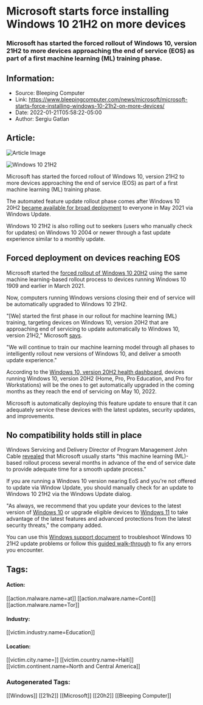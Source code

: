 # Microsoft starts force installing Windows 10 21H2 on more devices
### Microsoft has started the forced rollout of Windows 10, version 21H2 to more devices approaching the end of service (EOS) as part of a first machine learning (ML) training phase.

## Information:
+ Source: Bleeping Computer
+ Link: https://www.bleepingcomputer.com/news/microsoft/microsoft-starts-force-installing-windows-10-21h2-on-more-devices/
+ Date: 2022-01-21T05:58:22-05:00
+ Author: Sergiu Gatlan


## Article:
![Article Image](https://www.bleepstatic.com/content/hl-images/2021/04/17/windows-10-sapphire.jpg)

![Windows 10 21H2](https://www.bleepstatic.com/content/hl-images/2021/04/17/windows-10-sapphire.jpg)


Microsoft has started the forced rollout of Windows 10, version 21H2 to more devices approaching the end of service (EOS) as part of a first machine learning (ML) training phase.


The automated feature update rollout phase comes after Windows 10 20H2 [became available for broad deployment](https://www.bleepingcomputer.com/news/microsoft/windows-10-20h2-now-in-broad-deployment-available-to-everyone/) to everyone in May 2021 via Windows Update.


Windows 10 21H2 is also rolling out to seekers (users who manually check for updates) on Windows 10 2004 or newer through a fast update experience similar to a monthly update.


Forced deployment on devices reaching EOS
-----------------------------------------


Microsoft started the [forced rollout of Windows 10 20H2](https://www.bleepingcomputer.com/news/microsoft/microsoft-starts-force-installing-windows-10-20h2-on-more-devices/) using the same machine learning-based rollout process to devices running Windows 10 1909 and earlier in March 2021.


Now, computers running Windows versions closing their end of service will be automatically upgraded to Windows 10 21H2.


"[We] started the first phase in our rollout for machine learning (ML) training, targeting devices on Windows 10, version 20H2 that are approaching end of servicing to update automatically to Windows 10, version 21H2," Microsoft [says](https://docs.microsoft.com/en-us/windows/release-health/status-windows-10-21h2).


"We will continue to train our machine learning model through all phases to intelligently rollout new versions of Windows 10, and deliver a smooth update experience."


According to the [Windows 10, version 20H2 health dashboard](https://docs.microsoft.com/en-us/windows/release-health/status-windows-10-20h2), devices running Windows 10, version 20H2 (Home, Pro, Pro Education, and Pro for Workstations) will be the ones to get automatically upgraded in the coming months as they reach the end of servicing on May 10, 2022.


Microsoft is automatically deploying this feature update to ensure that it can adequately service these devices with the latest updates, security updates, and improvements.


No compatibility holds still in place
-------------------------------------


Windows Servicing and Delivery Director of Program Management John Cable [revealed](https://www.bleepingcomputer.com/news/microsoft/microsoft-releases-windows-10-version-1903-may-2019-update/) that Microsoft usually starts "this machine learning (ML)-based rollout process several months in advance of the end of service date to provide adequate time for a smooth update process."


If you are running a Windows 10 version nearing EoS and you're not offered to update via Window Update, you should manually check for an update to Windows 10 21H2 via the Windows Update dialog.


"As always, we recommend that you update your devices to the latest version of [Windows 10](https://blogs.windows.com/windowsexperience/?p=176473) or upgrade eligible devices to [Windows 11](https://blogs.windows.com/windowsexperience/2021/10/04/how-to-get-windows-11/) to take advantage of the latest features and advanced protections from the latest security threats," the company added.


You can use this [Windows support document](http://support.microsoft.com/help/4089834) to troubleshoot Windows 10 21H2 update problems or follow this [guided walk-through](https://support.microsoft.com/en-us/help/10164/fix-windows-update-errors) to fix any errors you encounter.





## Tags:

#### Action:
[[action.malware.name=at]] [[action.malware.name=Conti]] [[action.malware.name=Tor]]

#### Industry:
[[victim.industry.name=Education]]

#### Location:
[[victim.city.name=]] [[victim.country.name=Haiti]] [[victim.continent.name=North and Central America]]

### Autogenerated Tags:
[[Windows]] [[21h2]] [[Microsoft]] [[20h2]] [[Bleeping Computer]]

